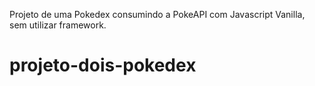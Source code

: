 Projeto de uma Pokedex consumindo a PokeAPI com Javascript Vanilla, sem utilizar framework.
# projeto-dois-pokedex
